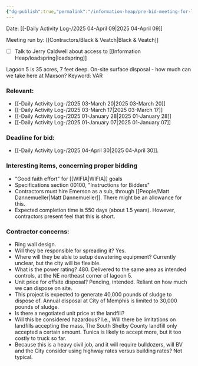```yaml
---
{"dg-publish":true,"permalink":"/information-heap/pre-bid-meeting-for-lagoon-5-renovations-black-and-veatch/","noteIcon":"","created":"2025-07-07T14:23:45.706-05:00"}
---
```


Date: [[-Daily Activity Log-/2025 04-April 09\|2025 04-April 09]]

Meeting run by: [[Contractors/Black & Veatch\|Black & Veatch]]

- [ ] Talk to Jerry Caldwell about access to [[Information Heap/loadspring\|loadspring]]

Lagoon 5 is 35 acres, 7 feet deep.
On-site surface disposal - how much can we take here at Maxson?
Keyword: VAR

### Relevant:
- [[-Daily Activity Log-/2025 03-March 20\|2025 03-March 20]]
- [[-Daily Activity Log-/2025 03-March 17\|2025 03-March 17]]
- [[-Daily Activity Log-/2025 01-January 28\|2025 01-January 28]]
- [[-Daily Activity Log-/2025 01-January 07\|2025 01-January 07]]

### Deadline for bid:
- [[-Daily Activity Log-/2025 04-April 30\|2025 04-April 30]].

### Interesting items, concerning proper bidding
- "Good faith effort" for [[WIFIA\|WIFIA]] goals
- Specifications section 00100, "Instructions for Bidders"
- Contractors must hire Emerson as a sub, through [[People/Matt Dannemueller\|Matt Dannemueller]]. There might be an allowance for this.
- Expected completion time is 550 days (about 1.5 years). However, contractors present feel that this is short.

### Contractor concerns:
- Ring wall design.
- Will they be responsible for spreading it? Yes.
- Where will they be able to setup dewatering equipment? Currently unclear, but the city will be flexible.
- What is the power rating? 480. Delivered to the same area as intended controls, at the NE northeast corner of lagoon 5.
- Unit price for offsite disposal? Pending, intended. Reliant on how much we can dispose on site. 
- This project is expected to generate 40,000 pounds of sludge to dispose of. Annual disposal at City of Memphis is limited to 30,000 pounds of sludge.
- Is there a negotiated unit price at the landfill?
- Will this be considered hazardous? I.e., Will there be limitations on landfills accepting the mass. The South Shelby County landfill only accepted a certain amount. Tunica is likely to accept more, but it too costly to truck so far.
- Because this is a heavy civil job, and it will require bulldozers, will BV and the City consider using highway rates versus building rates? Not typical. 


